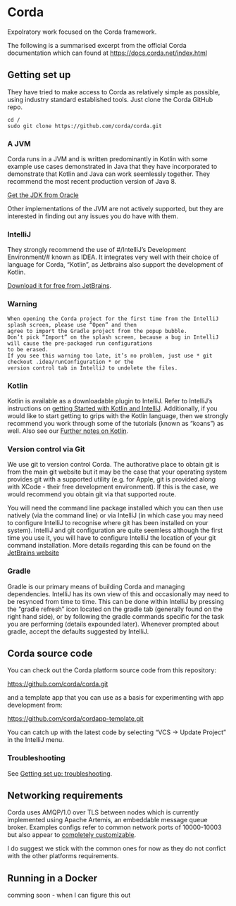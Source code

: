 # Corda
Expolratory work focused on the Corda framework.

The following is a summarised excerpt from the official Corda documentation which can found at https://docs.corda.net/index.html

## Getting set up
They have tried to make access to Corda as relatively simple as possible, using industry standard established tools.
Just clone the Corda GitHub repo.

```
cd /
sudo git clone https://github.com/corda/corda.git
```

### A JVM
Corda runs in a JVM and is written predominantly in Kotlin with some example use cases demonstrated in Java that they have incorporated to demonstrate that Kotlin and Java can work seemlessly together. They recommend the most recent production version of Java 8.

[Get the JDK from Oracle](http://www.oracle.com/technetwork/java/javase/downloads/jdk8-downloads-2133151.html) 

Other implementations of the JVM are not actively supported, but they are interested in finding out any issues you do have with them.

### IntelliJ
They strongly recommend the use of #/IntelliJ’s Development Environment/# known as IDEA. It integrates very well with their choice of language for Corda, “Kotlin”, as Jetbrains also support the development of Kotlin.

[Download it for free from JetBrains](https://www.jetbrains.com/idea/download/). 


### Warning
```
When opening the Corda project for the first time from the IntelliJ splash screen, please use “Open” and then 
agree to import the Gradle project from the popup bubble. 
Don’t pick “Import” on the splash screen, because a bug in IntelliJ will cause the pre-packaged run configurations 
to be erased. 
If you see this warning too late, it’s no problem, just use * git checkout .idea/runConfiguration * or the 
version control tab in IntelliJ to undelete the files.
```

### Kotlin
Kotlin is available as a downloadable plugin to IntelliJ. Refer to IntelliJ’s instructions on [getting Started with Kotlin and IntelliJ](https://kotlinlang.org/docs/tutorials/getting-started.html). Additionally, if you would like to start getting to grips with the Kotlin language, then we strongly recommend you work through some of the tutorials (known as “koans”) as well. Also see our [Further notes on Kotlin](https://docs.corda.net/further-notes-on-kotlin.html).

### Version control via Git
We use git to version control Corda. The authorative place to obtain git is from the main git website but it may be the case that your operating system provides git with a supported utility (e.g. for Apple, git is provided along with XCode - their free development environment). If this is the case, we would recommend you obtain git via that supported route.

You will need the command line package installed which you can then use natively (via the command line) or via IntelliJ (in which case you may need to configure IntelliJ to recognise where git has been installed on your system). IntelliJ and git configuration are quite seemless although the first time you use it, you will have to configure IntelliJ the location of your git command installation. More details regarding this can be found on the [JetBrains website](https://www.jetbrains.com/help/idea/2016.2/using-git-integration.html)

### Gradle
Gradle is our primary means of building Corda and managing dependencies. IntelliJ has its own view of this and occasionally may need to be resynced from time to time. This can be done within IntelliJ by pressing the “gradle refresh” icon located on the gradle tab (generally found on the right hand side), or by following the gradle commands specific for the task you are performing (details expounded later). Whenever prompted about gradle, accept the defaults suggested by IntelliJ.

## Corda source code
You can check out the Corda platform source code from this repository:

https://github.com/corda/corda.git

and a template app that you can use as a basis for experimenting with app development from:

https://github.com/corda/cordapp-template.git

You can catch up with the latest code by selecting “VCS -> Update Project” in the IntelliJ menu.

### Troubleshooting

See [Getting set up: troubleshooting](https://docs.corda.net/getting-set-up-fault-finding.html).

## Networking requirements
Corda uses AMQP/1.0 over TLS between nodes which is currently implemented using Apache Artemis, an embeddable message queue broker.
Examples configs refer to common network ports of 10000-10003 but also appear to [completely customizable](https://docs.corda.net/corda-configuration-file.html).

I do suggest we stick with the common ones for now as they do not confict with the other platforms requirements.

## Running in a Docker
comming soon - when I can figure this out
